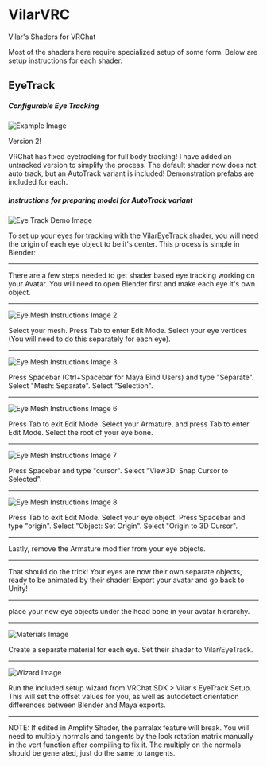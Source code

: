 # VilarVRC
Vilar's Shaders for VRChat

Most of the shaders here require specialized setup of some form. Below are setup instructions for each shader.

## EyeTrack
##### Configurable Eye Tracking

![Example Image](/Media/exampleimage.jpg)

Version 2!

VRChat has fixed eyetracking for full body tracking! I have added an untracked version to simplify the process. The default shader now does not auto track, but an AutoTrack variant is included! Demonstration prefabs are included for each.

##### Instructions for preparing model for AutoTrack variant

![Eye Track Demo Image](/Media/eyetrackdemo.jpg)

To set up your eyes for tracking with the VilarEyeTrack shader, you will need the origin of each eye object to be it's center. This process is simple in Blender:

---
There are a few steps needed to get shader based eye tracking working on your Avatar. You will need to open Blender first and make each eye it's own object.

---
![Eye Mesh Instructions Image 2](/Media/eyemeshinstruct2.jpg)

Select your mesh. Press Tab to enter Edit Mode. Select your eye vertices (You will need to do this separately for each eye).

---
![Eye Mesh Instructions Image 3](/Media/eyemeshinstruct3.jpg)

Press Spacebar (Ctrl+Spacebar for Maya Bind Users) and type "Separate". Select "Mesh: Separate". Select "Selection".

---
![Eye Mesh Instructions Image 6](/Media/eyemeshinstruct6.jpg)

Press Tab to exit Edit Mode. Select your Armature, and press Tab to enter Edit Mode. Select the root of your eye bone.

---
![Eye Mesh Instructions Image 7](/Media/eyemeshinstruct7.jpg)

Press Spacebar and type "cursor". Select "View3D: Snap Cursor to Selected".

---
![Eye Mesh Instructions Image 8](/Media/eyemeshinstruct8.jpg)

Press Tab to exit Edit Mode. Select your eye object. Press Spacebar and type "origin". Select "Object: Set Origin". Select "Origin to 3D Cursor".

---
Lastly, remove the Armature modifier from your eye objects.

---
That should do the trick! Your eyes are now their own separate objects, ready to be animated by their shader!
Export your avatar and go back to Unity!

---
place your new eye objects under the head bone in your avatar hierarchy.

---
![Materials Image](/Media/eyematerials.jpg)

Create a separate material for each eye. Set their shader to Vilar/EyeTrack.

---
![Wizard Image](/Media/wizard.jpg)

Run the included setup wizard from VRChat SDK > Vilar's EyeTrack Setup. This will set the offset values for you, as well as autodetect orientation differences between Blender and Maya exports.

---
NOTE: If edited in Amplify Shader, the parralax feature will break. You will need to multiply normals and tangents by the look rotation matrix manually in the vert function after compiling to fix it. The multiply on the normals should be generated, just do the same to tangents.
